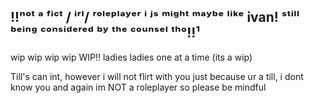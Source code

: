 
 !!ⁿᵒᵗ ᵃ ᶠⁱᶜᵗ / ⁱʳˡ/ ʳᵒˡᵉᵖˡᵃʸᵉʳ ⁱ ʲˢ ᵐⁱᵍʰᵗ ᵐᵃʸᵇᵉ ˡⁱᵏᵉ ivan! ˢᵗⁱˡˡ ᵇᵉⁱⁿᵍ ᶜᵒⁿˢⁱᵈᵉʳᵉᵈ ᵇʸ ᵗʰᵉ ᶜᵒᵘⁿˢᵉˡ ᵗʰᵒ!!¹
---

wip wip wip wip WIP!! ladies ladies one at a time (its a wip) 

Till's can int, however i will not flirt with you just because ur a till, i dont know you and again im NOT a roleplayer so please be mindful


